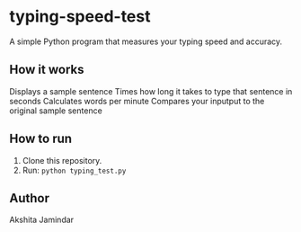 # typing-speed-test
A simple Python program that measures your typing speed and accuracy.

## How it works
Displays a sample sentence 
Times how long it takes to type that sentence in seconds 
Calculates words per minute 
Compares your inputput to the original sample sentence

## How to run
1. Clone this repository.
2. Run: `python typing_test.py`

## Author
Akshita Jamindar
